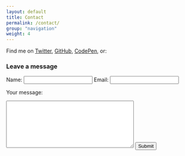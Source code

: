 ```yaml
---
layout: default
title: Contact
permalink: /contact/
group: "navigation"
weight: 4
---
```


Find me on [Twitter](https://twitter.com/ryanaripley), [GitHub](https://github.com/ryanaripley), [CodePen](http://codepen.io/ryanaripley/), or:
        
### Leave a message

<form method="POST" action="http://formspree.io/ryanaripley@gmail.com">

  <input type="text" name="_gotcha" style="display:none" />
  <input type="hidden" name="_next" value="{{site.url}}/thanks" />
  
  <label for="name">Name:</label>
  <input type="text" name="name" id="name" value="" />
  <label for="Email">Email:</label>
  <input type="email" name="email" id="email" value="" />

  <label for="message">Your message:</label>
  <textarea cols="40" rows="8" name="message" id="message"></textarea>

  <input type="submit" value="Submit" />

</form>